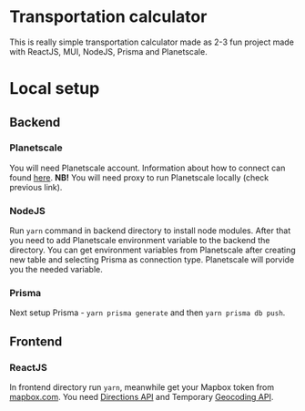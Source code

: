﻿# Transportation calculator

This is really simple transportation calculator made as 2-3 fun project made with ReactJS, MUI, NodeJS, Prisma and Planetscale.

# Local setup

## Backend

### Planetscale
You will need Planetscale account. Information about how to connect can found [here](https://planetscale.com/docs/tutorials/connect-any-application).
**NB!** You will need proxy to run Planetscale locally (check previous link). 

### NodeJS 
Run ```yarn``` command in backend directory to install node modules. After that you need to add Planetscale environment variable to the backend the directory. You can get environment variables from Planetscale after creating new table and selecting Prisma as connection type. Planetscale will porvide you the needed variable.

### Prisma 
Next setup Prisma - ```yarn prisma generate``` and then ```yarn prisma db push```.

## Frontend

### ReactJS
In frontend directory run ```yarn```, meanwhile get your Mapbox token from [mapbox.com](mapbox.com). You need [Directions API](https://docs.mapbox.com/help/glossary/directions-api/) and Temporary [Geocoding API](https://docs.mapbox.com/api/search/geocoding/).